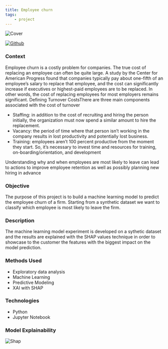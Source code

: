```yaml
---
title: Employee churn
tags:
    - project
---
```


![Cover](/img/churn_cover.jpg)

[![Github](https://img.shields.io/badge/GitHub-181717.svg?style=for-the-badge&logo=GitHub&logoColor=white)](hhttps://github.com/airaghidavide/employee-churn-classifier)

### Context
Employee churn is a costly problem for companies. The true cost of replacing an employee can often be quite large.
A study by the Center for American Progress found that companies typically pay about one-fifth of an employee’s salary to replace that employee, and the cost can significantly increase if executives or highest-paid employees are to be replaced.
In other words, the cost of replacing employees for most employers remains significant. 
Defining Turnover CostsThere are three main components associated with the cost of turnover

*   Staffing: in addition to the cost of recruiting and hiring the person initially, the organization must now spend a similar amount to hire the replacement.
*   Vacancy: the period of time where that person isn’t working in the company results in lost productivity and potentially lost business.
*   Training: employees aren’t 100 percent productive from the moment they start.  So, it’s necessary to invest time and resources for training, on-boarding/orientation, and development

Understanding why and when employees are most likely to leave can lead to actions to improve employee retention as well as possibly planning new hiring in advance

### Objective
The purpose of this project is to build a machine learning model to predict the employee churn of a firm. Starting from a synthetic dataset we want to classify which employee is most likely to leave the firm.

### Description
The machine learning model experiment is developed on a sythetic dataset and the results are explained with the SHAP values technique in order to showcase to the customer the features with the biggest impact on the model prediction.

### Methods Used
* Exploratory data analysis
* Machine Learning
* Predictive Modeling
* XAI with SHAP

### Technologies

* Python
* Jupyter Notebook

### Model Explainability

![Shap](/img/shap_plot.png)
